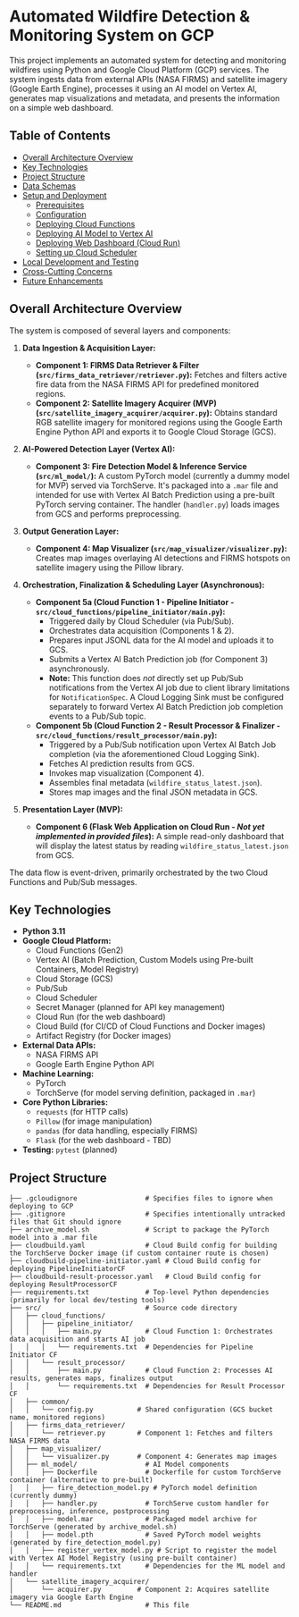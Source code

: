 # Automated Wildfire Detection & Monitoring System on GCP

This project implements an automated system for detecting and monitoring wildfires using Python and Google Cloud Platform (GCP) services. The system ingests data from external APIs (NASA FIRMS) and satellite imagery (Google Earth Engine), processes it using an AI model on Vertex AI, generates map visualizations and metadata, and presents the information on a simple web dashboard.

## Table of Contents

- [Overall Architecture Overview](#overall-architecture-overview)
- [Key Technologies](#key-technologies)
- [Project Structure](#project-structure)
- [Data Schemas](#data-schemas)
- [Setup and Deployment](#setup-and-deployment)
  - [Prerequisites](#prerequisites)
  - [Configuration](#configuration)
  - [Deploying Cloud Functions](#deploying-cloud-functions)
  - [Deploying AI Model to Vertex AI](#deploying-ai-model-to-vertex-ai)
  - [Deploying Web Dashboard (Cloud Run)](#deploying-web-dashboard-cloud-run)
  - [Setting up Cloud Scheduler](#setting-up-cloud-scheduler)
- [Local Development and Testing](#local-development-and-testing)
- [Cross-Cutting Concerns](#cross-cutting-concerns)
- [Future Enhancements](#future-enhancements)

## Overall Architecture Overview

The system is composed of several layers and components:

1.  **Data Ingestion & Acquisition Layer:**
    *   **Component 1: FIRMS Data Retriever & Filter (`src/firms_data_retriever/retriever.py`):** Fetches and filters active fire data from the NASA FIRMS API for predefined monitored regions.
    *   **Component 2: Satellite Imagery Acquirer (MVP) (`src/satellite_imagery_acquirer/acquirer.py`):** Obtains standard RGB satellite imagery for monitored regions using the Google Earth Engine Python API and exports it to Google Cloud Storage (GCS).

2.  **AI-Powered Detection Layer (Vertex AI):**
    *   **Component 3: Fire Detection Model & Inference Service (`src/ml_model/`):** A custom PyTorch model (currently a dummy model for MVP) served via TorchServe. It's packaged into a `.mar` file and intended for use with Vertex AI Batch Prediction using a pre-built PyTorch serving container. The handler (`handler.py`) loads images from GCS and performs preprocessing.

3.  **Output Generation Layer:**
    *   **Component 4: Map Visualizer (`src/map_visualizer/visualizer.py`):** Creates map images overlaying AI detections and FIRMS hotspots on satellite imagery using the Pillow library.

4.  **Orchestration, Finalization & Scheduling Layer (Asynchronous):**
    *   **Component 5a (Cloud Function 1 - Pipeline Initiator - `src/cloud_functions/pipeline_initiator/main.py`):**
        *   Triggered daily by Cloud Scheduler (via Pub/Sub).
        *   Orchestrates data acquisition (Components 1 & 2).
        *   Prepares input JSONL data for the AI model and uploads it to GCS.
        *   Submits a Vertex AI Batch Prediction job (for Component 3) asynchronously.
        *   **Note:** This function does *not* directly set up Pub/Sub notifications from the Vertex AI job due to client library limitations for `NotificationSpec`. A Cloud Logging Sink must be configured separately to forward Vertex AI Batch Prediction job completion events to a Pub/Sub topic.
    *   **Component 5b (Cloud Function 2 - Result Processor & Finalizer - `src/cloud_functions/result_processor/main.py`):**
        *   Triggered by a Pub/Sub notification upon Vertex AI Batch Job completion (via the aforementioned Cloud Logging Sink).
        *   Fetches AI prediction results from GCS.
        *   Invokes map visualization (Component 4).
        *   Assembles final metadata (`wildfire_status_latest.json`).
        *   Stores map images and the final JSON metadata in GCS.

5.  **Presentation Layer (MVP):**
    *   **Component 6 (Flask Web Application on Cloud Run - *Not yet implemented in provided files*):** A simple read-only dashboard that will display the latest status by reading `wildfire_status_latest.json` from GCS.

The data flow is event-driven, primarily orchestrated by the two Cloud Functions and Pub/Sub messages.

## Key Technologies

*   **Python 3.11**
*   **Google Cloud Platform:**
    *   Cloud Functions (Gen2)
    *   Vertex AI (Batch Prediction, Custom Models using Pre-built Containers, Model Registry)
    *   Cloud Storage (GCS)
    *   Pub/Sub
    *   Cloud Scheduler
    *   Secret Manager (planned for API key management)
    *   Cloud Run (for the web dashboard)
    *   Cloud Build (for CI/CD of Cloud Functions and Docker images)
    *   Artifact Registry (for Docker images)
*   **External Data APIs:**
    *   NASA FIRMS API
    *   Google Earth Engine Python API
*   **Machine Learning:**
    *   PyTorch
    *   TorchServe (for model serving definition, packaged in `.mar`)
*   **Core Python Libraries:**
    *   `requests` (for HTTP calls)
    *   `Pillow` (for image manipulation)
    *   `pandas` (for data handling, especially FIRMS)
    *   `Flask` (for the web dashboard - TBD)
*   **Testing:** `pytest` (planned)

## Project Structure

```.
├── .gcloudignore                 # Specifies files to ignore when deploying to GCP
├── .gitignore                    # Specifies intentionally untracked files that Git should ignore
├── archive_model.sh              # Script to package the PyTorch model into a .mar file
├── cloudbuild.yaml               # Cloud Build config for building the TorchServe Docker image (if custom container route is chosen)
├── cloudbuild-pipeline-initiator.yaml # Cloud Build config for deploying PipelineInitiatorCF
├── cloudbuild-result-processor.yaml   # Cloud Build config for deploying ResultProcessorCF
├── requirements.txt              # Top-level Python dependencies (primarily for local dev/testing tools)
├── src/                          # Source code directory
│   ├── cloud_functions/
│   │   ├── pipeline_initiator/
│   │   │   ├── main.py           # Cloud Function 1: Orchestrates data acquisition and starts AI job
│   │   │   └── requirements.txt  # Dependencies for Pipeline Initiator CF
│   │   └── result_processor/
│   │       ├── main.py           # Cloud Function 2: Processes AI results, generates maps, finalizes output
│   │       └── requirements.txt  # Dependencies for Result Processor CF
│   ├── common/
│   │   └── config.py           # Shared configuration (GCS bucket name, monitored regions)
│   ├── firms_data_retriever/
│   │   └── retriever.py        # Component 1: Fetches and filters NASA FIRMS data
│   ├── map_visualizer/
│   │   └── visualizer.py       # Component 4: Generates map images
│   ├── ml_model/                 # AI Model components
│   │   ├── Dockerfile            # Dockerfile for custom TorchServe container (alternative to pre-built)
│   │   ├── fire_detection_model.py # PyTorch model definition (currently dummy)
│   │   ├── handler.py            # TorchServe custom handler for preprocessing, inference, postprocessing
│   │   ├── model.mar             # Packaged model archive for TorchServe (generated by archive_model.sh)
│   │   ├── model.pth             # Saved PyTorch model weights (generated by fire_detection_model.py)
│   │   ├── register_vertex_model.py # Script to register the model with Vertex AI Model Registry (using pre-built container)
│   │   └── requirements.txt      # Dependencies for the ML model and handler
│   └── satellite_imagery_acquirer/
│       └── acquirer.py         # Component 2: Acquires satellite imagery via Google Earth Engine
└── README.md                     # This file


